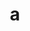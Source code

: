 ---
layout: cake
title:  a
type: cake
comic: cake_33.png
name: but really
hovertext: heh heh
next: 34
prev: 32
---